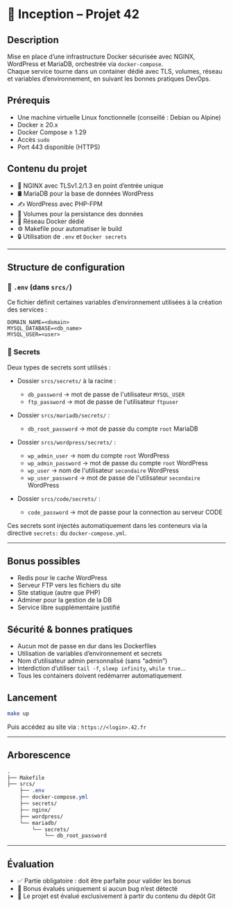 # 🐳 Inception – Projet 42

## Description
Mise en place d’une infrastructure Docker sécurisée avec NGINX, WordPress et MariaDB, orchestrée via `docker-compose`.  
Chaque service tourne dans un container dédié avec TLS, volumes, réseau et variables d’environnement, en suivant les bonnes pratiques DevOps.

## Prérequis

- Une machine virtuelle Linux fonctionnelle (conseillé : Debian ou Alpine)
- Docker ≥ 20.x
- Docker Compose ≥ 1.29
- Accès `sudo`
- Port 443 disponible (HTTPS)

## Contenu du projet

- 🔐 NGINX avec TLSv1.2/1.3 en point d’entrée unique
- 🛢️ MariaDB pour la base de données WordPress
- ✍️ WordPress avec PHP-FPM
- 📁 Volumes pour la persistance des données
- 🧩 Réseau Docker dédié
- ⚙️ Makefile pour automatiser le build
- 🔒 Utilisation de `.env` et `Docker secrets`

---

## Structure de configuration

### 🔧 `.env` (dans `srcs/`)

Ce fichier définit certaines variables d’environnement utilisées à la création des services :
```env
DOMAIN_NAME=<domain>
MYSQL_DATABASE=<db_name>
MYSQL_USER=<user>
```

### 🔐 Secrets

Deux types de secrets sont utilisés :

- Dossier `srcs/secrets/` à la racine :
  - `db_password` → mot de passe de l'utilisateur `MYSQL_USER`
  - `ftp_password` → mot de passe de l'utilisateur `ftpuser`

- Dossier `srcs/mariadb/secrets/` :
  - `db_root_password` → mot de passe du compte `root` MariaDB

- Dossier `srcs/wordpress/secrets/` :
  - `wp_admin_user` → nom du compte `root` WordPress
  - `wp_admin_password` → mot de passe du compte `root` WordPress
  - `wp_user` → nom de l'utilisateur `secondaire` WordPress
  - `wp_user_password` → mot de passe de l'utilisateur `secondaire` WordPress

- Dossier `srcs/code/secrets/` :
  - `code_password` → mot de passe pour la connection au serveur CODE

Ces secrets sont injectés automatiquement dans les conteneurs via la directive `secrets:` du `docker-compose.yml`.

---

## Bonus possibles

- Redis pour le cache WordPress
- Serveur FTP vers les fichiers du site
- Site statique (autre que PHP)
- Adminer pour la gestion de la DB
- Service libre supplémentaire justifié

## Sécurité & bonnes pratiques

- Aucun mot de passe en dur dans les Dockerfiles
- Utilisation de variables d’environnement et secrets
- Nom d’utilisateur admin personnalisé (sans “admin”)
- Interdiction d’utiliser `tail -f`, `sleep infinity`, `while true`...
- Tous les containers doivent redémarrer automatiquement

## Lancement

```bash
make up
```
Puis accédez au site via : `https://<login>.42.fr`

---

## Arborescence

```css
.
├── Makefile
├── srcs/
    ├── .env
    ├── docker-compose.yml
    ├── secrets/
    ├── nginx/
    ├── wordpress/
    └── mariadb/
        └── secrets/
            └── db_root_password
```

---

## Évaluation

- ✅ Partie obligatoire : doit être parfaite pour valider les bonus
- 🧠 Bonus évalués uniquement si aucun bug n’est détecté
- 📁 Le projet est évalué exclusivement à partir du contenu du dépôt Git